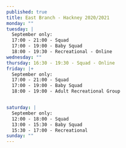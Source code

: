 ```yaml
---
published: true
title: East Branch - Hackney 2020/2021
monday: ""
tuesday: |
  September only:
  17:00 - 21:00 - Squad
  17:00 - 19:00 - Baby Squad
  18:00 - 19:30 - Recreational - Online
wednesday: ""
thursday: 16:30 - 19:30 - Squad - Online
friday: |+
  September only:
  17:00 - 21:00 - Squad
  17:00 - 19:00 - Baby Squad
  18:00 - 19:00 - Adult Recreational Group 


saturday: |
  September only:
  12:00 - 18:00 - Squad
  13:00 - 15:30 - Baby Squad
  15:30 - 17:00 - Recreational
sunday: ""
---
```

